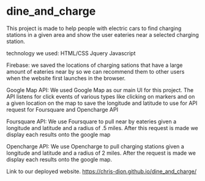 # dine_and_charge
This project is made to help people with electric cars to find charging stations in a given area and show the user eateries near a selected charging station. 

technology we used:
HTML/CSS
Jquery
Javascript

Firebase: we saved the locations of charging sations that have a large amount of eateries near by so we can recommend them to other users when the website first launches in the browser.

Google Map API: We used Google Map as our main UI for this project. The API listens for click events of various types like clicking on markers and on a given location on the map to save the longitude and latitude to use for API request for Foursquare and Opencharge API


Foursquare API: We use Foursquare to pull near by eateries given a longitude and latitude and a radius of .5 miles. After this request is made we display each results onto the google map

Opencharge API: We use Opencharge to pull charging stations given a longitude and latitude and a radius of 2 miles. After the request is made we display each results onto the google map.

Link to our deployed website.
https://chris-dion.github.io/dine_and_charge/